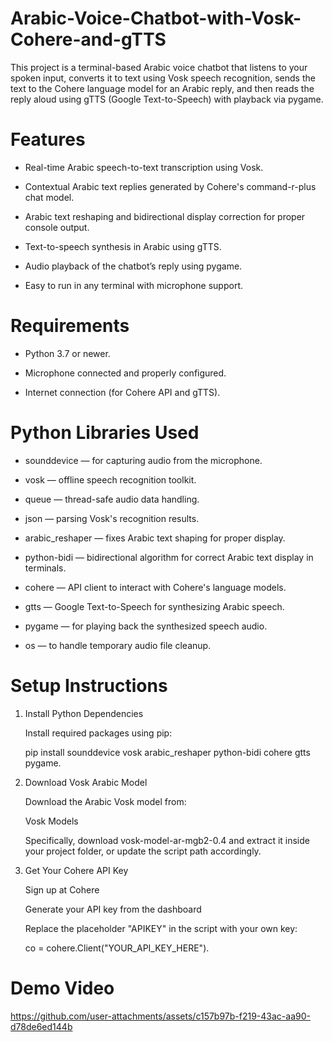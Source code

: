 # Arabic-Voice-Chatbot-with-Vosk-Cohere-and-gTTS
This project is a terminal-based Arabic voice chatbot that listens to your spoken input, converts it to text using Vosk speech recognition, sends the text to the Cohere language model for an Arabic reply, and then reads the reply aloud using gTTS (Google Text-to-Speech) with playback via pygame.

# Features
- Real-time Arabic speech-to-text transcription using Vosk.

- Contextual Arabic text replies generated by Cohere's command-r-plus chat model.

- Arabic text reshaping and bidirectional display correction for proper console output.

- Text-to-speech synthesis in Arabic using gTTS.

- Audio playback of the chatbot’s reply using pygame.

- Easy to run in any terminal with microphone support.

# Requirements
- Python 3.7 or newer.

- Microphone connected and properly configured.

- Internet connection (for Cohere API and gTTS).

# Python Libraries Used

- sounddevice — for capturing audio from the microphone.

- vosk — offline speech recognition toolkit.

- queue — thread-safe audio data handling.

- json — parsing Vosk's recognition results.

- arabic_reshaper — fixes Arabic text shaping for proper display.

- python-bidi — bidirectional algorithm for correct Arabic text display in terminals.

- cohere — API client to interact with Cohere's language models.

- gtts — Google Text-to-Speech for synthesizing Arabic speech.

- pygame — for playing back the synthesized speech audio.

- os — to handle temporary audio file cleanup.

# Setup Instructions
1. Install Python Dependencies
   
    Install required packages using pip:
   
    pip install sounddevice vosk arabic_reshaper python-bidi cohere gtts pygame.
   
3. Download Vosk Arabic Model
   
    Download the Arabic Vosk model from:
   
    Vosk Models
   
    Specifically, download vosk-model-ar-mgb2-0.4 and extract it inside your project folder, or update the script path accordingly.

5. Get Your Cohere API Key
   
    Sign up at Cohere
   
    Generate your API key from the dashboard
   
    Replace the placeholder "APIKEY" in the script with your own key:
   
    co = cohere.Client("YOUR_API_KEY_HERE").

# Demo Video


https://github.com/user-attachments/assets/c157b97b-f219-43ac-aa90-d78de6ed144b



